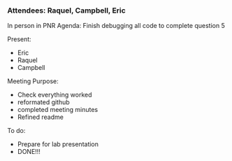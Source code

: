 ### Attendees: Raquel, Campbell, Eric
In person in PNR
Agenda: Finish debugging all code to complete question 5

Present:
- Eric
- Raquel
- Campbell

Meeting Purpose:
- Check everything worked
- reformated github
- completed meeting minutes
- Refined readme

To do:
- Prepare for lab presentation
- DONE!!! 

